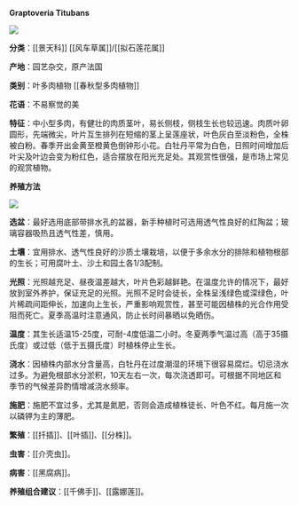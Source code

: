 **Graptoveria Titubans**

![](https://pica.zhimg.com/v2-0587465c19a630722ec9c917ed939698.webp)

**分类**：[[景天科]] [[风车草属]]/[[拟石莲花属]]

**产地**：园艺杂交，原产法国

**类别**：叶多肉植物 [[春秋型多肉植物]]

**花语**：不易察觉的美

**特征**：中小型多肉，有健壮的肉质茎叶，易长侧枝，侧枝生长也较迅速。肉质叶卵圆形，先端微尖，叶片互生排列在短缩的茎上呈莲座状，叶色灰白至淡粉色，全株被白粉。春季开出金黄至橙黄色倒钟形小花。白牡丹平常为白色，日照时间增加后叶尖及叶边会变为粉红色，适合摆放在阳光充足处。其观赏性很强，是市场上常见的观赏植物。

**养殖方法**

![](https://picx.zhimg.com/v2-82b19a62238637b43a03ed0cacef3a3c.webp)

**选盆**：最好选用底部带排水孔的盆器，新手种植时可选用透气性良好的红陶盆；玻璃容器吸热且透气性差，慎用。

**土壤**：宜用排水、透气性良好的沙质土壤栽培，以便于多余水分的排除和植物根部的生长；可用腐叶土、沙土和园土各1/3配制。

**光照**：光照越充足、昼夜温差越大，叶片色彩越鲜艳。在温度允许的情况下，最好放到室外养护，保证充足的光照。光照不足时会徒长，全株呈浅绿色或深绿色，叶片稀疏间距伸长，加速向上生长，严重影响观赏性，甚至可能因植株的光合作用受阻而死亡。夏季高温时注意通风，防止长时间暴晒以免晒伤。

**温度**：其生长适温15-25度，可耐-4度低温二小时。冬夏两季气温过高（高于35摄氏度）或过低（低于五摄氏度）时植株停止生长。

**浇水**：因植株内部水分含量高，白牡丹在过度潮湿的环境下很容易腐烂。切忌浇水过多。为避免根部水分淤积，10天左右一次，每次浇透即可。可根据不同地区和季节的气候差异酌情增减浇水频率。

**施肥**：施肥不宜过多，尤其是氮肥，否则会造成植株徒长、叶色不红。每月施一次以磷钾为主的薄肥。

**繁殖**：[[扦插]]、[[叶插]]、[[分株]]。

**虫害**：[[介壳虫]]。

**病害**：[[黑腐病]]。

**养殖组合建议**：[[千佛手]]、[[露娜莲]]。